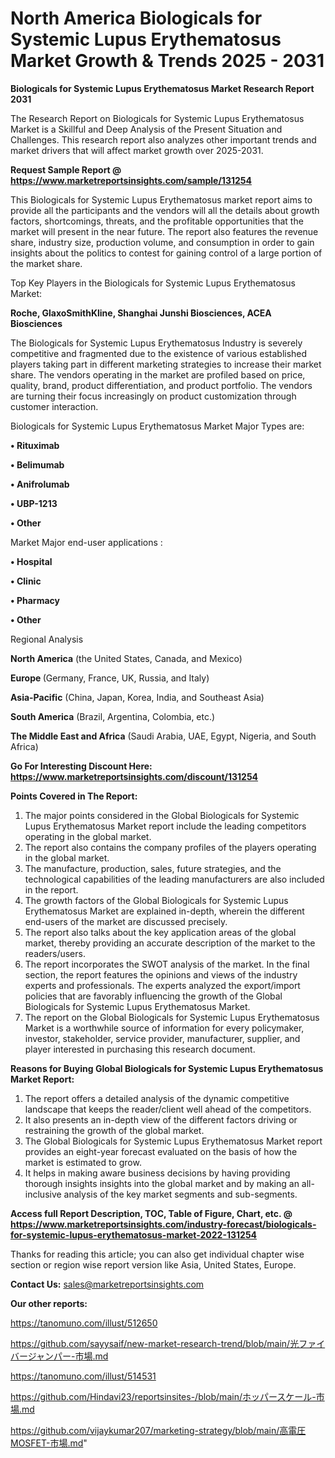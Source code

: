 # North America Biologicals for Systemic Lupus Erythematosus Market Growth & Trends 2025 - 2031

<strong>Biologicals for Systemic Lupus Erythematosus Market Research Report 2031</strong>

The Research Report on Biologicals for Systemic Lupus Erythematosus Market is a Skillful and Deep Analysis of the Present Situation and Challenges. This research report also analyzes other important trends and market drivers that will affect market growth over 2025-2031.

<strong>Request Sample Report @ <a href=https://www.marketreportsinsights.com/sample/131254>https://www.marketreportsinsights.com/sample/131254</a></strong>

This Biologicals for Systemic Lupus Erythematosus market report aims to provide all the participants and the vendors will all the details about growth factors, shortcomings, threats, and the profitable opportunities that the market will present in the near future. The report also features the revenue share, industry size, production volume, and consumption in order to gain insights about the politics to contest for gaining control of a large portion of the market share.

Top Key Players in the Biologicals for Systemic Lupus Erythematosus Market:

<strong>Roche, GlaxoSmithKline, Shanghai Junshi Biosciences, ACEA Biosciences</strong>

The Biologicals for Systemic Lupus Erythematosus Industry is severely competitive and fragmented due to the existence of various established players taking part in different marketing strategies to increase their market share. The vendors operating in the market are profiled based on price, quality, brand, product differentiation, and product portfolio. The vendors are turning their focus increasingly on product customization through customer interaction.

Biologicals for Systemic Lupus Erythematosus Market Major Types are:

<strong>• Rituximab

• Belimumab

• Anifrolumab

• UBP-1213

• Other</strong>

Market Major end-user applications :

<strong>• Hospital

• Clinic

• Pharmacy

• Other</strong>

Regional Analysis

</u><strong><b>North America</b></strong> (the United States, Canada, and Mexico)

<strong><b>Europe </b></strong>(Germany, France, UK, Russia, and Italy)

<strong><b>Asia-Pacific</b></strong> (China, Japan, Korea, India, and Southeast Asia)

<strong><b>South America</b></strong> (Brazil, Argentina, Colombia, etc.)

<strong><b>The Middle East and Africa</b></strong> (Saudi Arabia, UAE, Egypt, Nigeria, and South Africa)

<strong>Go For Interesting Discount Here: <a href=https://www.marketreportsinsights.com/discount/131254>https://www.marketreportsinsights.com/discount/131254</a></strong>

<strong>Points Covered in The Report:</strong>
<ol>
  <li>The major points considered in the Global Biologicals for Systemic Lupus Erythematosus Market report include the leading competitors operating in the global market.</li>
  <li>The report also contains the company profiles of the players operating in the global market.</li>
  <li>The manufacture, production, sales, future strategies, and the technological capabilities of the leading manufacturers are also included in the report.</li>
  <li>The growth factors of the Global Biologicals for Systemic Lupus Erythematosus Market are explained in-depth, wherein the different end-users of the market are discussed precisely.</li>
  <li>The report also talks about the key application areas of the global market, thereby providing an accurate description of the market to the readers/users.</li>
  <li>The report incorporates the SWOT analysis of the market. In the final section, the report features the opinions and views of the industry experts and professionals. The experts analyzed the export/import policies that are favorably influencing the growth of the Global Biologicals for Systemic Lupus Erythematosus Market.</li>
  <li>The report on the Global Biologicals for Systemic Lupus Erythematosus Market is a worthwhile source of information for every policymaker, investor, stakeholder, service provider, manufacturer, supplier, and player interested in purchasing this research document.</li>
</ol>
<strong>Reasons for Buying Global Biologicals for Systemic Lupus Erythematosus Market Report:</strong>

<ol>
  <li>The report offers a detailed analysis of the dynamic competitive landscape that keeps the reader/client well ahead of the competitors.</li>
  <li>It also presents an in-depth view of the different factors driving or restraining the growth of the global market.</li>
  <li>The Global Biologicals for Systemic Lupus Erythematosus Market report provides an eight-year forecast evaluated on the basis of how the market is estimated to grow.</li>
  <li>It helps in making aware business decisions by having providing thorough insights insights into the global market and by making an all-inclusive analysis of the key market segments and sub-segments.</li>
</ol>
<strong>Access full Report Description, TOC, Table of Figure, Chart, etc. @ <a href=https://www.marketreportsinsights.com/industry-forecast/biologicals-for-systemic-lupus-erythematosus-market-2022-131254>https://www.marketreportsinsights.com/industry-forecast/biologicals-for-systemic-lupus-erythematosus-market-2022-131254</a></strong>


Thanks for reading this article; you can also get individual chapter wise section or region wise report version like Asia, United States, Europe.

<strong>Contact Us:</strong>
sales@marketreportsinsights.com

<strong>Our other reports:</strong>

<a href=https://tanomuno.com/illust/512650>https://tanomuno.com/illust/512650</a>

<a href=https://github.com/sayysaif/new-market-research-trend/blob/main/光ファイバージャンパー-市場.md>https://github.com/sayysaif/new-market-research-trend/blob/main/光ファイバージャンパー-市場.md</a>

<a href=https://tanomuno.com/illust/514531>https://tanomuno.com/illust/514531</a>

<a href=https://github.com/Hindavi23/reportsinsites-/blob/main/ホッパースケール-市場.md>https://github.com/Hindavi23/reportsinsites-/blob/main/ホッパースケール-市場.md</a>

<a href=https://github.com/vijaykumar207/marketing-strategy/blob/main/高電圧MOSFET-市場.md>https://github.com/vijaykumar207/marketing-strategy/blob/main/高電圧MOSFET-市場.md</a>"
